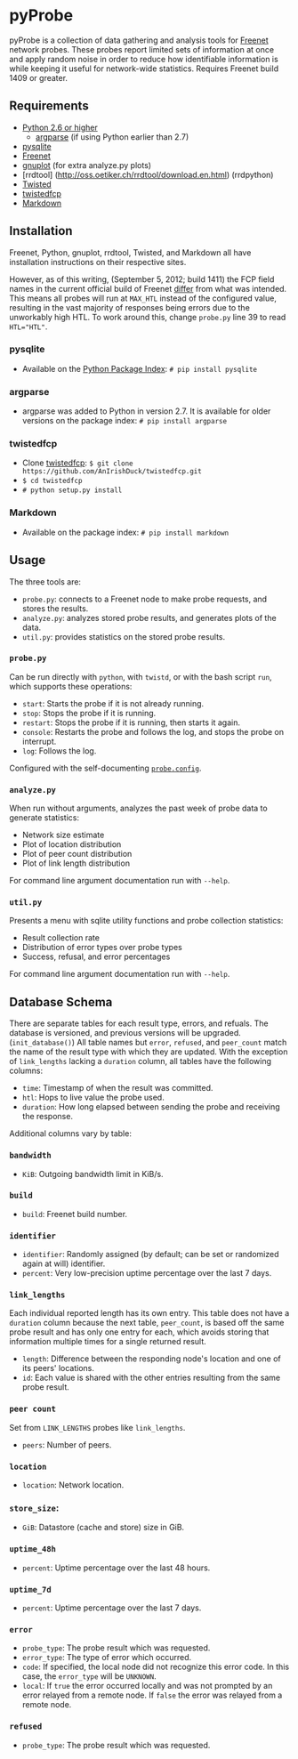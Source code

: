 # pyProbe

pyProbe is a collection of data gathering and analysis tools for [Freenet](https://freenetproject.org/) network probes. These probes report limited sets of information at once and apply random noise in order to reduce how identifiable information is while keeping it useful for network-wide statistics. Requires Freenet build 1409 or greater.

## Requirements

* [Python 2.6 or higher](http://www.python.org/download/releases/2.7.3/)
    * [argparse]() (if using Python earlier than 2.7)
* [pysqlite](http://code.google.com/p/pysqlite/)
* [Freenet](https://freenetproject.org/)
* [gnuplot](http://www.gnuplot.info/) (for extra analyze.py plots)
* [rrdtool] (http://oss.oetiker.ch/rrdtool/download.en.html) (rrdpython)
* [Twisted](https://twistedmatrix.com/trac/)
* [twistedfcp](https://github.com/AnIrishDuck/twistedfcp)
* [Markdown](http://packages.python.org/Markdown/index.html)

## Installation

Freenet, Python, gnuplot, rrdtool, Twisted, and Markdown all have installation instructions on their respective sites.

However, as of this writing, (September 5, 2012; build 1411) the FCP field names in the current official build of Freenet [differ](https://github.com/freenet/fred-official/blob/build01411/src/freenet/node/fcp/FCPMessage.java#L22) from what was intended. This means all probes will run at `MAX_HTL` instead of the configured value, resulting in the vast majority of responses being errors due to the unworkably high HTL. To work around this, change `probe.py` line 39 to read `HTL="HTL"`.

### pysqlite

* Available on the [Python Package Index](http://pypi.python.org/pypi/pip): `# pip install pysqlite`

### argparse

* argparse was added to Python in version 2.7. It is available for older versions on the package index: `# pip install argparse`

### twistedfcp

* Clone [twistedfcp](https://github.com/AnIrishDuck/twistedfcp): `$ git clone https://github.com/AnIrishDuck/twistedfcp.git`
* `$ cd twistedfcp`
* `# python setup.py install`

### Markdown

* Available on the package index: `# pip install markdown`

## Usage

The three tools are:

* `probe.py`: connects to a Freenet node to make probe requests, and stores the results.
* `analyze.py`: analyzes stored probe results, and generates plots of the data.
* `util.py`: provides statistics on the stored probe results.

### `probe.py`

Can be run directly with `python`, with `twistd`, or with the bash script `run`, which supports these operations:

* `start`: Starts the probe if it is not already running.
* `stop`: Stops the probe if it is running.
* `restart`: Stops the probe if it is running, then starts it again.
* `console`: Restarts the probe and follows the log, and stops the probe on interrupt.
* `log`: Follows the log.

Configured with the self-documenting [`probe.config`](https://github.com/Thynix/pyProbe/blob/master/probe.config).

### `analyze.py`

When run without arguments, analyzes the past week of probe data to generate statistics:

* Network size estimate
* Plot of location distribution
* Plot of peer count distribution
* Plot of link length distribution

For command line argument documentation run with `--help`.

### `util.py`

Presents a menu with sqlite utility functions and probe collection statistics:

* Result collection rate
* Distribution of error types over probe types
* Success, refusal, and error percentages

For command line argument documentation run with `--help`.

## Database Schema

There are separate tables for each result type, errors, and refuals. The database is versioned, and previous versions will be upgraded. (`init_database()`) All table names but `error`, `refused`, and `peer_count` match the name of the result type with which they are updated. With the exception of `link_lengths` lacking a `duration` column, all tables have the following columns:

* `time`: Timestamp of when the result was committed.
* `htl`: Hops to live value the probe used.
* `duration`: How long elapsed between sending the probe and receiving the response.

Additional columns vary by table:

### `bandwidth`

* `KiB`: Outgoing bandwidth limit in KiB/s.

### `build`

* `build`: Freenet build number.

### `identifier`

* `identifier`: Randomly assigned (by default; can be set or randomized again at will) identifier.
* `percent`: Very low-precision uptime percentage over the last 7 days.

### `link_lengths`

Each individual reported length has its own entry. This table does not have a `duration` column because the next table, `peer_count`, is based off the same probe result and has only one entry for each, which avoids storing that information multiple times for a single returned result.

* `length`: Difference between the responding node's location and one of its peers' locations.
* `id`: Each value is shared with the other entries resulting from the same probe result.

### `peer count`

Set from `LINK_LENGTHS` probes like `link_lengths`.

* `peers`: Number of peers.

### `location`

* `location`: Network location.

### `store_size`:

* `GiB`: Datastore (cache and store) size in GiB.

### `uptime_48h`

* `percent`: Uptime percentage over the last 48 hours.

### `uptime_7d`

* `percent`: Uptime percentage over the last 7 days.

### `error`

* `probe_type`: The probe result which was requested.
* `error_type`: The type of error which occurred.
* `code`: If specified, the local node did not recognize this error code. In this case, the `error_type` will be `UNKNOWN`.
* `local`: If `true` the error occurred locally and was not prompted by an error relayed from a remote node. If `false` the error was relayed from a remote node.

### `refused`

* `probe_type`: The probe result which was requested.
